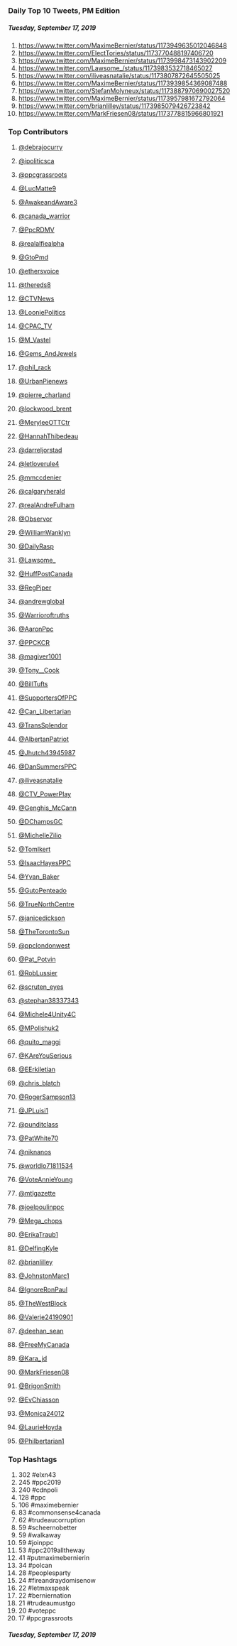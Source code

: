 ### Daily Top 10 Tweets, PM Edition
##### Tuesday, September 17, 2019
 1) https://www.twitter.com/MaximeBernier/status/1173949635012046848
 2) https://www.twitter.com/ElectTories/status/1173770488197406720
 3) https://www.twitter.com/MaximeBernier/status/1173998473143902209
 4) https://www.twitter.com/Lawsome_/status/1173983532718465027
 5) https://www.twitter.com/iliveasnatalie/status/1173807872645505025
 6) https://www.twitter.com/MaximeBernier/status/1173939854369087488
 7) https://www.twitter.com/StefanMolyneux/status/1173887970690027520
 8) https://www.twitter.com/MaximeBernier/status/1173957981672792064
 9) https://www.twitter.com/brianlilley/status/1173985079426723842
10) https://www.twitter.com/MarkFriesen08/status/1173778815966801921

### Top Contributors
  1) [@debrajocurry](https://www.twitter.com/debrajocurry)
  2) [@ipoliticsca](https://www.twitter.com/ipoliticsca)
  3) [@ppcgrassroots](https://www.twitter.com/ppcgrassroots)
  4) [@LucMatte9](https://www.twitter.com/LucMatte9)
  5) [@AwakeandAware3](https://www.twitter.com/AwakeandAware3)
  6) [@canada_warrior](https://www.twitter.com/canada_warrior)
  7) [@PpcRDMV](https://www.twitter.com/PpcRDMV)
  8) [@realalfiealpha](https://www.twitter.com/realalfiealpha)
  9) [@GtoPmd](https://www.twitter.com/GtoPmd)
 10) [@ethersvoice](https://www.twitter.com/ethersvoice)

 11) [@thereds8](https://www.twitter.com/thereds8)
 12) [@CTVNews](https://www.twitter.com/CTVNews)
 13) [@LooniePolitics](https://www.twitter.com/LooniePolitics)
 14) [@CPAC_TV](https://www.twitter.com/CPAC_TV)
 15) [@M_Vastel](https://www.twitter.com/M_Vastel)
 16) [@Gems_AndJewels](https://www.twitter.com/Gems_AndJewels)
 17) [@phil_rack](https://www.twitter.com/phil_rack)
 18) [@UrbanPienews](https://www.twitter.com/UrbanPienews)
 19) [@pierre_charland](https://www.twitter.com/pierre_charland)
 20) [@lockwood_brent](https://www.twitter.com/lockwood_brent)

 21) [@MeryleeOTTCtr](https://www.twitter.com/MeryleeOTTCtr)
 22) [@HannahThibedeau](https://www.twitter.com/HannahThibedeau)
 23) [@darreljorstad](https://www.twitter.com/darreljorstad)
 24) [@letloverule4](https://www.twitter.com/letloverule4)
 25) [@mmccdenier](https://www.twitter.com/mmccdenier)
 26) [@calgaryherald](https://www.twitter.com/calgaryherald)
 27) [@realAndreFulham](https://www.twitter.com/realAndreFulham)
 28) [@Observor](https://www.twitter.com/Observor)
 29) [@WilliamWanklyn](https://www.twitter.com/WilliamWanklyn)
 30) [@DailyRasp](https://www.twitter.com/DailyRasp)

 31) [@Lawsome_](https://www.twitter.com/Lawsome_)
 32) [@HuffPostCanada](https://www.twitter.com/HuffPostCanada)
 33) [@RegPiper](https://www.twitter.com/RegPiper)
 34) [@andrewglobal](https://www.twitter.com/andrewglobal)
 35) [@Warrioroftruths](https://www.twitter.com/Warrioroftruths)
 36) [@AaronPpc](https://www.twitter.com/AaronPpc)
 37) [@PPCKCR](https://www.twitter.com/PPCKCR)
 38) [@magiver1001](https://www.twitter.com/magiver1001)
 39) [@Tony__Cook](https://www.twitter.com/Tony__Cook)
 40) [@BillTufts](https://www.twitter.com/BillTufts)

 41) [@SupportersOfPPC](https://www.twitter.com/SupportersOfPPC)
 42) [@Can_Libertarian](https://www.twitter.com/Can_Libertarian)
 43) [@TransSplendor](https://www.twitter.com/TransSplendor)
 44) [@AlbertanPatriot](https://www.twitter.com/AlbertanPatriot)
 45) [@Jhutch43945987](https://www.twitter.com/Jhutch43945987)
 46) [@DanSummersPPC](https://www.twitter.com/DanSummersPPC)
 47) [@iliveasnatalie](https://www.twitter.com/iliveasnatalie)
 48) [@CTV_PowerPlay](https://www.twitter.com/CTV_PowerPlay)
 49) [@Genghis_McCann](https://www.twitter.com/Genghis_McCann)
 50) [@DChampsGC](https://www.twitter.com/DChampsGC)

 51) [@MichelleZilio](https://www.twitter.com/MichelleZilio)
 52) [@TomIkert](https://www.twitter.com/TomIkert)
 53) [@IsaacHayesPPC](https://www.twitter.com/IsaacHayesPPC)
 54) [@Yvan_Baker](https://www.twitter.com/Yvan_Baker)
 55) [@GutoPenteado](https://www.twitter.com/GutoPenteado)
 56) [@TrueNorthCentre](https://www.twitter.com/TrueNorthCentre)
 57) [@janicedickson](https://www.twitter.com/janicedickson)
 58) [@TheTorontoSun](https://www.twitter.com/TheTorontoSun)
 59) [@ppclondonwest](https://www.twitter.com/ppclondonwest)
 60) [@Pat_Potvin](https://www.twitter.com/Pat_Potvin)

 61) [@RobLussier](https://www.twitter.com/RobLussier)
 62) [@scruten_eyes](https://www.twitter.com/scruten_eyes)
 63) [@stephan38337343](https://www.twitter.com/stephan38337343)
 64) [@Michele4Unity4C](https://www.twitter.com/Michele4Unity4C)
 65) [@MPolishuk2](https://www.twitter.com/MPolishuk2)
 66) [@quito_maggi](https://www.twitter.com/quito_maggi)
 67) [@KAreYouSerious](https://www.twitter.com/KAreYouSerious)
 68) [@EErkiletian](https://www.twitter.com/EErkiletian)
 69) [@chris_blatch](https://www.twitter.com/chris_blatch)
 70) [@RogerSampson13](https://www.twitter.com/RogerSampson13)

 71) [@JPLuisi1](https://www.twitter.com/JPLuisi1)
 72) [@punditclass](https://www.twitter.com/punditclass)
 73) [@PatWhite70](https://www.twitter.com/PatWhite70)
 74) [@niknanos](https://www.twitter.com/niknanos)
 75) [@worldlo71811534](https://www.twitter.com/worldlo71811534)
 76) [@VoteAnnieYoung](https://www.twitter.com/VoteAnnieYoung)
 77) [@mtlgazette](https://www.twitter.com/mtlgazette)
 78) [@joelpoulinppc](https://www.twitter.com/joelpoulinppc)
 79) [@Mega_chops](https://www.twitter.com/Mega_chops)
 80) [@ErikaTraub1](https://www.twitter.com/ErikaTraub1)

 81) [@DelfingKyle](https://www.twitter.com/DelfingKyle)
 82) [@brianlilley](https://www.twitter.com/brianlilley)
 83) [@JohnstonMarc1](https://www.twitter.com/JohnstonMarc1)
 84) [@IgnoreRonPaul](https://www.twitter.com/IgnoreRonPaul)
 85) [@TheWestBlock](https://www.twitter.com/TheWestBlock)
 86) [@Valerie24190901](https://www.twitter.com/Valerie24190901)
 87) [@deehan_sean](https://www.twitter.com/deehan_sean)
 88) [@FreeMyCanada](https://www.twitter.com/FreeMyCanada)
 89) [@Kara_jd](https://www.twitter.com/Kara_jd)
 90) [@MarkFriesen08](https://www.twitter.com/MarkFriesen08)

 91) [@BrigonSmith](https://www.twitter.com/BrigonSmith)
 92) [@EvChiasson](https://www.twitter.com/EvChiasson)
 93) [@Monica24012](https://www.twitter.com/Monica24012)
 94) [@LaurieHoyda](https://www.twitter.com/LaurieHoyda)
 95) [@Philbertarian1](https://www.twitter.com/Philbertarian1)


### Top Hashtags

  1) 302 #elxn43
  2) 245 #ppc2019
  3) 240 #cdnpoli
  4) 128 #ppc
  5) 106 #maximebernier
  6)  83 #commonsense4canada
  7)  62 #trudeaucorruption
  8)  59 #scheernobetter
  9)  59 #walkaway
 10)  59 #joinppc
 11)  53 #ppc2019alltheway
 12)  41 #putmaximebernierin
 13)  34 #polcan
 14)  28 #peoplesparty
 15)  24 #fireandraydomisenow
 16)  22 #letmaxspeak
 17)  22 #berniernation
 18)  21 #trudeaumustgo
 19)  20 #voteppc
 20)  17 #ppcgrassroots

##### Tuesday, September 17, 2019

